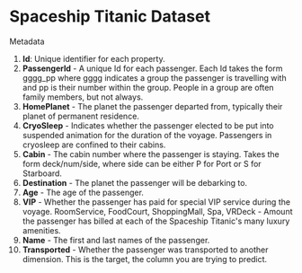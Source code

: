 # Spaceship Titanic Dataset

Metadata

1. **Id**: Unique identifier for each property.
1. **PassengerId** - A unique Id for each passenger. Each Id takes the form gggg_pp where gggg indicates a group the passenger is travelling with and pp is their number within the group. People in a group are often family members, but not always.
2. **HomePlanet** - The planet the passenger departed from, typically their planet of permanent residence.
3. **CryoSleep** - Indicates whether the passenger elected to be put into suspended animation for the duration of the voyage. Passengers in cryosleep are confined to their cabins.
4. **Cabin** - The cabin number where the passenger is staying. Takes the form deck/num/side, where side can be either P for Port or S for Starboard.
5. **Destination** - The planet the passenger will be debarking to.
6. **Age** - The age of the passenger.
7. **VIP** - Whether the passenger has paid for special VIP service during the voyage.
RoomService, FoodCourt, ShoppingMall, Spa, VRDeck - Amount the passenger has billed at each of the Spaceship Titanic's many luxury amenities.
8. **Name** - The first and last names of the passenger.
9. **Transported** - Whether the passenger was transported to another dimension. This is the target, the column you are trying to predict.
